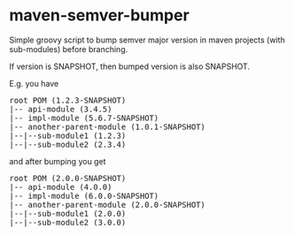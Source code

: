# maven-semver-bumper

Simple groovy script to bump semver major version in maven projects (with sub-modules) before branching.

If version is SNAPSHOT, then bumped version is also SNAPSHOT.
  
E.g. you have 

<pre>
root POM (1.2.3-SNAPSHOT)
|-- api-module (3.4.5)
|-- impl-module (5.6.7-SNAPSHOT)
|-- another-parent-module (1.0.1-SNAPSHOT)
|--|--sub-module1 (1.2.3)
|--|--sub-module2 (2.3.4)
</pre>

and after bumping you get

<pre>
root POM (2.0.0-SNAPSHOT)
|-- api-module (4.0.0)
|-- impl-module (6.0.0-SNAPSHOT)
|-- another-parent-module (2.0.0-SNAPSHOT)
|--|--sub-module1 (2.0.0)
|--|--sub-module2 (3.0.0)
</pre>

